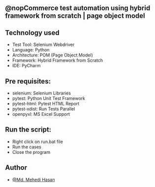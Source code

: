 ## @nopCommerce test automation using hybrid framework from scratch | page object model

## Technology used

- Test Tool: Selenium Webdriver
- Language: Python
- Architecture: POM (Page Object Model)
- Framework: Hybrid Framework from Scratch
- IDE: PyCharm

## Pre requisites:

- selenium: Selenium Libraries
- pytest: Python Unit Test Framework
- pytest-html: Pytest HTML Report
- pytest-xdist: Run Tests Parallel
- openpyxl: MS Excel Support

## Run the script:

- Right click on run.bat file
- Run the cases
- Close the program

## Author

- [@Md. Mehedi Hasan](https://github.com/mehedi9021)
